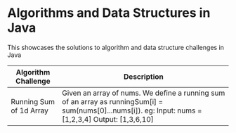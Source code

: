 # Algorithms and Data Structures in Java
This showcases the solutions to algorithm and data structure challenges in Java

Algorithm Challenge | Description
--- | ---
Running Sum of 1d Array | Given an array of nums. We define a running sum of an array as runningSum[i] = sum(nums[0]...nums[i]). eg: Input: nums = [1,2,3,4] Output: [1,3,6,10]
